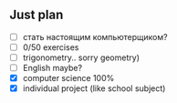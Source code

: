 ## Just plan
- [ ] стать настоящим компьютерщиком?
- [ ] 0/50 exercises 
- [ ] trigonometry.. sorry geometry)
- [ ] English maybe?
- [x] computer science 100%
- [x] individual project (like school subject)
